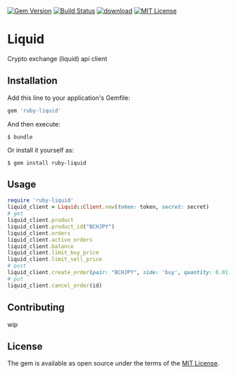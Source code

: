 [![Gem Version](https://badge.fury.io/rb/ruby-liquid.svg)](https://badge.fury.io/rb/ruby-liquid)
[![Build Status](https://travis-ci.org/emono/ruby-liquid.svg?branch=master)](https://rubygems.org/gems/ruby-liquid)
[![download](https://img.shields.io/gem/dt/ruby-liquid.svg)](https://rubygems.org/gems/ruby-liquid)
[![MIT License](http://img.shields.io/badge/license-MIT-blue.svg?style=flat)](LICENSE)

# Liquid

Crypto exchange (liquid) api client

## Installation

Add this line to your application's Gemfile:

```ruby
gem 'ruby-liquid'
```

And then execute:

    $ bundle

Or install it yourself as:

    $ gem install ruby-liquid

## Usage
```rb
require 'ruby-liquid'
liquid_client = Liquid::Client.new(token: token, secret: secret)
# get
liquid_client.product
liquid_client.product_id("BCHJPY")
liquid_client.orders
liquid_client.active_orders
liquid_client.balance
liquid_client.limit_buy_price
liquid_client.limit_sell_price
# post
liquid_client.create_order(pair: "BCHJPY", side: 'buy', quantity: 0.01, price: 40000)
# put
liquid_client.cancel_order(id)
```

## Contributing

wip

## License

The gem is available as open source under the terms of the [MIT License](https://opensource.org/licenses/MIT).

